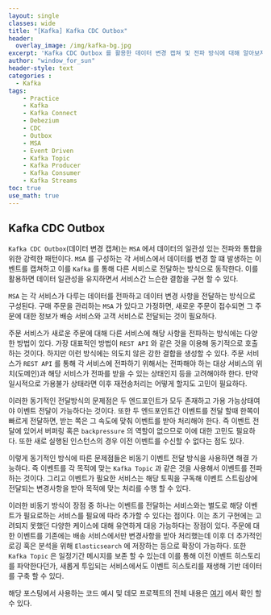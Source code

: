 ```yaml
--- 
layout: single
classes: wide
title: "[Kafka] Kafka CDC Outbox"
header:
  overlay_image: /img/kafka-bg.jpg
excerpt: 'Kafka CDC Outbox 를 활용한 데이터 변경 캡쳐 및 전파 방식에 대해 알아보자'
author: "window_for_sun"
header-style: text
categories :
  - Kafka
tags:
    - Practice
    - Kafka
    - Kafka Connect
    - Debezium
    - CDC
    - Outbox
    - MSA
    - Event Driven
    - Kafka Topic
    - Kafka Producer
    - Kafka Consumer
    - Kafka Streams
toc: true
use_math: true
---  
```


## Kafka CDC Outbox
`Kafka CDC Outbox`(데이터 변경 캡쳐)는 `MSA` 에서 데이터의 일관성 있는 전파와 통합을 위한 강력한 패턴이다. 
`MSA` 를 구성하는 각 서비스에서 데이터를 변경 할 떄 발생하는 이벤트를 캡쳐하고 이를 `Kafka` 를 통해 다른 서비스로 전달하는 방식으로 동작한다. 
이를 활용하면 데이터 일관성을 유지하면서 서비스간 느슨한 결합을 구현 할 수 있다.  

`MSA` 는 각 서비스가 다루는 데이터를 전파하고 데이터 변경 사항을 전달하는 방식으로 구성된다. 
구매 주문을 관리하는 `MSA` 가 있다고 가정하면, 새로운 주문이 접수되면 그 주문에 대한 정보가 배승 서비스와 고객 서비스로 전달되는 것이 필요하다.  

주문 서비스가 새로운 주문에 대해 다른 서비스에 해당 사항을 전파하는 방식에는 다양한 방법이 있다. 
가장 대표적인 방법이 `REST API` 와 같은 것을 이용해 동기적으로 호출하는 것이다. 
하지만 이런 방식에는 의도치 않은 강한 결합을 생성할 수 있다. 
주문 서비스가 `REST API` 를 통해 각 서비스에 전파하기 위해서는 전파해야 하는 대상 서비스의 위치(도메인)과 
해당 서비스가 전파를 받을 수 있는 상태인지 등을 고려해야하 한다. 
만약 일시적으로 가용불가 상태라면 이후 재전송처리는 어떻게 할지도 고민이 필요하다.  

이러한 동기적인 전달방식의 문제점은 두 엔드포인트가 모두 존재하고 가용 가능상태여야 이벤트 전달이 가능하다는 것이다. 
또한 두 엔드포인트간 이벤트를 전달 할때 한쪽이 빠르게 전달하면, 받는 쪽은 그 속도에 맞춰 이벤트를 받아 처리해야 한다. 
즉 이벤트 전달에 있어서 버퍼링 혹은 `backpressure` 의 역할이 없으므로 이에 대한 고민도 필요하다. 
또한 새로 실행된 인스턴스의 경우 이전 이벤트를 수신할 수 없다는 점도 있다.  

이렇게 동기적인 방식에 따른 문제점들은 비동기 이벤트 전달 방식을 사용하면 해결 가능하다. 
즉 이벤트를 각 목적에 맞는 `Kafka Topic` 과 같은 것을 사용해서 이벤트를 전파하는 것이다. 
그리고 이벤트가 필요한 서비스는 해당 토픽을 구독해 이벤트 스트림상에 전달되는 변경사항을 받아 목적에 맞는 처리를 수행 할 수 있다.  

이러한 비동기 방식이 장점 중 하나는 이벤트를 전달하는 서비스와는 별도로 해당 이벤트가 필요로하는 서비스를 필요에 따라 추가할 수 있다는 점이다. 
이는 초기 구현에는 고려되지 못했던 다양한 케이스에 대해 유연하게 대응 가능하다는 장점이 있다. 
주문에 대한 이벤트를 기존에는 배송 서비스에서만 변경사항을 받아 처리했는데 
이후 더 추가적인 로깅 혹은 분석을 위해 `Elasticsearch` 에 저장하는 등으로 확장이 가능하다. 
또한 `Kafka Topic` 은 일정기간 메시지를 보존 할 수 있는데 이를 통해 이전 이벤트 히스토리를 파악한다던가, 
새롭게 투입되는 서비스에서도 이벤트 히스토리를 재생해 기반 데이터를 구축 할 수 있다.  

해당 포스팅에서 사용하는 코드 예시 및 데모 프로젝트의 전체 내용은 [여기](https://github.com/windowforsun/cdc-outbox-exam)
에서 확인 할 수 있다.  
